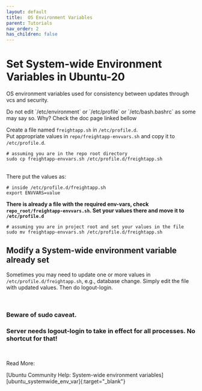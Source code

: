 ```yaml
---
layout: default
title:  OS Environment Variables
parent: Tutorials
nav_order: 2
has_children: false
---
```


# Set System-wide Environment Variables in Ubuntu-20


OS environment variables used for consistency between updates through vcs and security.

<p class="text-red-300">Do not edit `/etc/environment` or `/etc/profile` or `/etc/bash.bashrc` as some may say so. 
Why? Check the doc page linked bellow</p>

Create a file named `freightapp.sh` in `/etc/profile.d`.
<br>Put appropriate values in `repo/freightapp-envvars.sh` and copy it to `/etc/profile.d`.

```shell
# assuming you are in the repo root directory
sudo cp freightapp-envvars.sh /etc/profile.d/freightapp.sh
```

<br>There put the values as:

```shell
# inside /etc/profile.d/freightapp.sh
export ENVVARS=value
```

**There is already a file with the required env-vars, check `repo_root/freightapp-envvars.sh`. 
Set your values there and move it to `/etc/profile.d`**
```shell
# assuming you are in project root and set your values in the file
sudo mv freightapp-envvars.sh /etc/profile.d/freightapp.sh
```

## Modify a System-wide environment variable already set
Sometimes you may need to update one or more values in `/etc/profile.d/freightapp.sh`, e.g., database change.
Simply edit the file with updated values. Then do logout-login.

<br>


### Beware of sudo caveat.
### <span class="text-red-100">Server needs logout-login to take in effect for all processes. No shortcut for that!</span>

<br>
<p class="text-grey-dk-300">Read More:</p>
[Ubuntu Community Help: System-wide environment variables][ubuntu_systemwide_env_var]{:target="_blank"}

[ubuntu_systemwide_env_var]: https://help.ubuntu.com/community/EnvironmentVariables#System-wide_environment_variables

